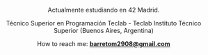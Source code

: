 <div align="center">
	
Actualmente estudiando en 42 Madrid.

Técnico Superior en Programación 
Teclab - Teclab Instituto Técnico Superior (Buenos Aires, Argentina)

How to reach me: **barretom2908@gmail.com**
</div>
